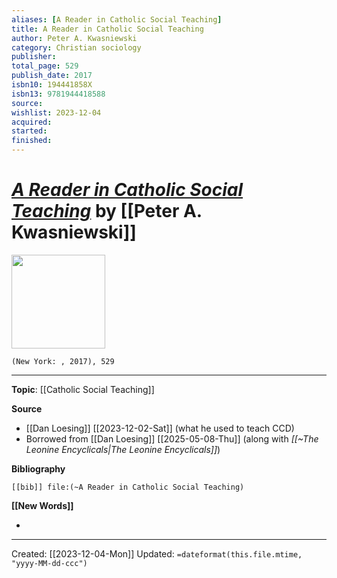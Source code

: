 ```yaml
---
aliases: [A Reader in Catholic Social Teaching]
title: A Reader in Catholic Social Teaching
author: Peter A. Kwasniewski
category: Christian sociology
publisher: 
total_page: 529
publish_date: 2017
isbn10: 194441858X
isbn13: 9781944418588
source: 
wishlist: 2023-12-04
acquired: 
started: 
finished: 
---
```

# *[A Reader in Catholic Social Teaching](https://clunymedia.com/products/a-reader-in-catholic-social-teaching)* by [[Peter A. Kwasniewski]]

<img src="https://clunymedia.com/cdn/shop/products/Product111_458x.jpg?v=1622574781" width=150>

`(New York: , 2017), 529`



--- 
**Topic**: [[Catholic Social Teaching]]

**Source**
- [[Dan Loesing]] [[2023-12-02-Sat]] (what he used to teach CCD)
- Borrowed from [[Dan Loesing]] [[2025-05-08-Thu]] (along with *[[~The Leonine Encyclicals|The Leonine Encyclicals]]*)

**Bibliography**

```query
[[bib]] file:(~A Reader in Catholic Social Teaching)
```
 

**[[New Words]]**

- 

---
Created: [[2023-12-04-Mon]]
Updated: `=dateformat(this.file.mtime, "yyyy-MM-dd-ccc")`